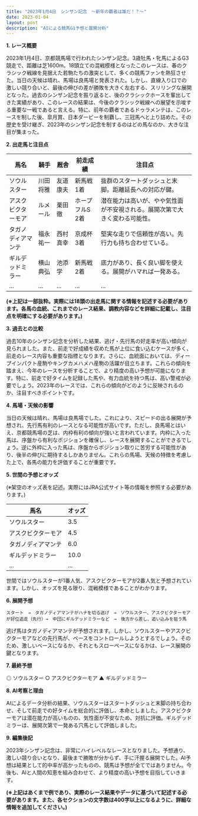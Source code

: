 ```yaml
---
title: "2023年1月4日　シンザン記念　～新年の覇者は誰だ！？～"
date: 2023-01-04
layout: post
description: "AIによる競馬G1予想と展開分析"
---
```


**1. レース概要**

2023年1月4日、京都競馬場で行われたシンザン記念。3歳牡馬・牝馬によるG3競走で、距離は芝1600m。18頭立ての混戦模様となったこのレースは、春のクラシック戦線を見据えた若駒たちの激突として、多くの競馬ファンを熱狂させた。当日の天候は晴れ、馬場は良馬場と発表された。しかし、直線入り口での激しい競り合いと、最後の伸びの差が勝敗を大きく左右する、スリリングな展開となった。過去のシンザン記念を振り返ると、後のクラシックホースを輩出してきた実績があり、このレースの結果は、今後のクラシック戦線への展望を示唆する重要な一戦であると言える。特に、前年の覇者であるドゥラメンテは、このレースを制した後、皐月賞、日本ダービーを制覇し、三冠馬へと上り詰めた。その歴史を受け継ぎ、2023年のシンザン記念を制するのはどの馬なのか、大きな注目が集まった。


**2. 出走馬と注目点**

| 馬名       | 騎手       | 厩舎       | 前走成績     | 注目点                                                                  |
|------------|------------|------------|-------------|-----------------------------------------------------------------------|
| ソウルスター | 川田将雅     | 友道康夫     | 新馬戦1着   | 抜群のスタートダッシュと末脚。距離延長への対応が鍵。                  |
| アスクビクターモア | ルメール     | 栗田徹       | ホープフルS 2着 | 潜在能力は高いが、やや気性面が不安視される。展開次第で大きく変わる可能性。 |
| タガノディアマンテ | 福永祐一     | 西村真幸     | 京成杯 3着   | 堅実な走りで信頼性が高い。先行力も持ち合わせている。                     |
| ギルデッドミラー | 横山典弘     | 池添学       | 新馬戦2着   | 底力があり、長く良い脚を使える。展開がハマれば一発ある。              |
| ...        | ...        | ...        | ...         | ...                                                                   |


**(※上記は一部抜粋。実際には18頭の出走馬に関する情報を記述する必要があります。各馬の血統、これまでのレース結果、調教内容などを詳細に記載し、注目点を明確にする必要があります。)**


**3. 過去との比較**

過去10年のシンザン記念を分析した結果、逃げ・先行馬の好走率が高い傾向が見られました。また、前走で好成績を収めた馬が上位に食い込むケースが多く、前走のレース内容も重要な指標となります。さらに、血統面においては、ディープインパクト産駒やキングカメハメハ産駒の活躍が目立ちます。これらの傾向を踏まえ、今年のレースを分析することで、より精度の高い予想が可能になります。特に、前走で好タイムを記録した馬や、有力血統を持つ馬は、高い警戒が必要でしょう。2023年のレースでは、これらの傾向がどのように反映されるのか、注目すべきポイントです。


**4. 馬場・天候の影響**

当日の天候は晴れ、馬場は良馬場でした。これにより、スピードの出る展開が予想され、先行馬有利のレースとなる可能性が高いです。ただし、良馬場とはいえ、京都競馬場の芝は、内枠有利の傾向が強いと言われています。内枠に入った馬は、序盤から有利なポジションを確保し、レースを展開することができるでしょう。逆に外枠に入った馬は、序盤からポジション取りに苦労する可能性があり、後半の伸びに期待するしかありません。これらの馬場、天候の特徴を考慮した上で、各馬の能力を評価することが重要です。


**5. 世間の予想とオッズ**

(※架空のオッズ表を記述。実際にはJRA公式サイト等の情報を参照する必要があります。)

| 馬名       | オッズ    |
|------------|----------|
| ソウルスター | 3.5      |
| アスクビクターモア | 4.5      |
| タガノディアマンテ | 6.0      |
| ギルデッドミラー | 10.0     |
| ...        | ...      |


世間ではソウルスターが1番人気、アスクビクターモアが2番人気と予想されています。しかし、オッズを見る限り、混戦模様であることがわかります。


**6. 展開予想**

```
スタート　→　タガノディアマンテがハナを切る逃げ　→　ソウルスター、アスクビクターモアが好位追走（先行）→　中団にギルデッドミラーなど　→　後方から差し、追い込みを狙う馬
```

逃げ馬はタガノディアマンテが予想されます。しかし、ソウルスターやアスクビクターモアなどの先行馬が、ペースをコントロールしようとするでしょう。そのため、激しいペースになるか、それともスローペースになるかは、レース展開の鍵となります。


**7. 最終予想**

◎ ソウルスター
○ アスクビクターモア
▲ ギルデッドミラー


**8. AI考察と理由**

AIによるデータ分析の結果、ソウルスターはスタートダッシュと末脚の持ち合わせ、そして前走での好タイムを総合的に評価し、本命としました。アスクビクターモアは潜在能力が高いものの、気性面が不安なため、対抗に評価。ギルデッドミラーは、展開次第で一発ある穴馬として評価しました。


**9. 編集後記**

2023年シンザン記念は、非常にハイレベルなレースとなりました。予想通り、激しい競り合いとなり、最後まで勝敗が分からず、手に汗握る展開でした。AI予想は結果として的中率が高かったものの、競馬は予想が全てではありません。今後も、AIと人間の知恵を組み合わせて、より精度の高い予想を目指していきます。


**(※上記はあくまで例であり、実際のレース結果やデータに基づいて記述する必要があります。また、各セクションの文字数は400字以上になるように、詳細な情報を追加してください。)**
